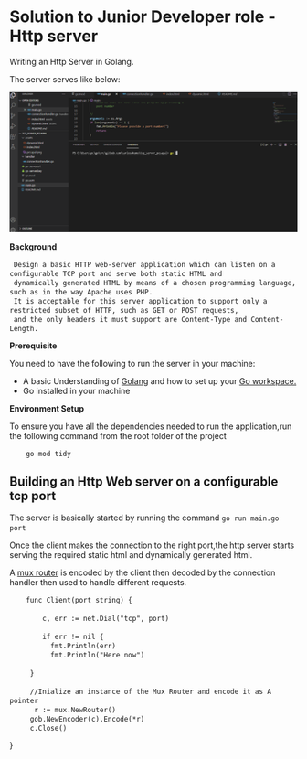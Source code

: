 # Solution to  Junior  Developer role -Http server


Writing an Http Server  in Golang.


The server serves like below:


![Server Demo](demo/tcpwalk.gif)


**Background**

     Design a basic HTTP web-server application which can listen on a configurable TCP port and serve both static HTML and 
     dynamically generated HTML by means of a chosen programming language, such as in the way Apache uses PHP. 
     It is acceptable for this server application to support only a restricted subset of HTTP, such as GET or POST requests, 
     and the only headers it must support are Content-Type and Content-Length.

**Prerequisite**

You need to have the following to run the server in your machine:
- A basic Understanding of [Golang](https://go.dev/) and how to set up your [Go workspace.](https://go.dev/doc/gopath_code)
- Go installed in your machine


**Environment Setup**

To ensure you have all the dependencies needed to run the application,run the following command
from the root folder of the project

        go mod tidy

 ## Building an Http Web server on a configurable tcp port  
 The server is basically started by running the command `go run main.go port`

 Once the client makes the connection to the right port,the http server starts serving 
 the required static html and dynamically generated html.

 A  [mux router](https://github.com/gorilla/mux) is encoded by the client then decoded by the connection handler then used to handle different requests.  


        func Client(port string) {

	        c, err := net.Dial("tcp", port)

	        if err != nil {
		      fmt.Println(err)
		      fmt.Println("Here now")

	     }

	     //Inialize an instance of the Mux Router and encode it as A pointer
	      r := mux.NewRouter()
	     gob.NewEncoder(c).Encode(*r)
	     c.Close()

}

     


